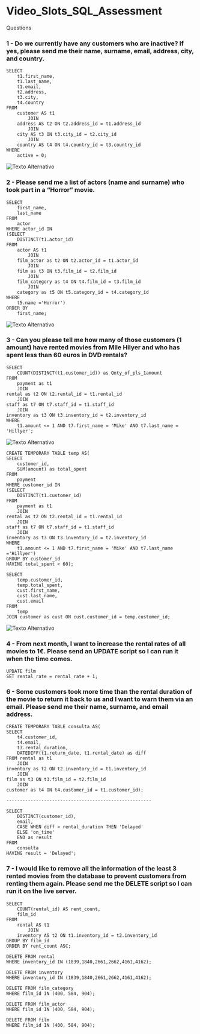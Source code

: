 # Video_Slots_SQL_Assessment

Questions

### 1 -	Do we currently have any customers who are inactive? If yes, please send me their name, surname, email, address, city, and country.
```
SELECT 
    t1.first_name,
    t1.last_name,
    t1.email,
    t2.address,
    t3.city,
    t4.country
FROM
    customer AS t1
        JOIN
    address AS t2 ON t2.address_id = t1.address_id
        JOIN
    city AS t3 ON t3.city_id = t2.city_id
        JOIN
    country AS t4 ON t4.country_id = t3.country_id
WHERE
    active = 0;
```
![Texto Alternativo](https://github.com/yurivlk/Video_Slots_SQL_Assessment/blob/main/Question%201.png?raw=true)

### 2 - Please send me a list of actors (name and surname) who took part in a “Horror” movie.
```
SELECT 
    first_name,
    last_name
FROM 
	actor
WHERE actor_id IN
(SELECT
	DISTINCT(t1.actor_id)
FROM 
	actor AS t1
		JOIN
	film_actor as t2 ON t2.actor_id = t1.actor_id
		JOIN
	film as t3 ON t3.film_id = t2.film_id
		JOIN
	film_category as t4 ON t4.film_id = t3.film_id
		JOIN
	category as t5 ON t5.category_id = t4.category_id
WHERE
	t5.name ='Horror')
ORDER BY
	first_name;
```
![Texto Alternativo](https://github.com/yurivlk/Video_Slots_SQL_Assessment/blob/main/images/Question%202.png?raw=true)

### 3 - Can you please tell me how many of those customers (1 amount) have rented movies from Mile Hilyer and who has spent less than 60 euros in DVD rentals?

```
SELECT
	COUNT(DISTINCT(t1.customer_id)) as Qnty_of_pls_1amount
FROM
	payment as t1
	JOIN 
rental as t2 ON t2.rental_id = t1.rental_id
	JOIN 
staff as t7 ON t7.staff_id = t1.staff_id
	JOIN
inventory as t3 ON t3.inventory_id = t2.inventory_id
WHERE 
	t1.amount <= 1 AND t7.first_name = 'Mike' AND t7.last_name = 'Hillyer';
```
![Texto Alternativo](https://github.com/yurivlk/Video_Slots_SQL_Assessment/blob/main/images/Question%203.png?raw=true)

```
CREATE TEMPORARY TABLE temp AS(
SELECT 
	customer_id,
    SUM(amount) as total_spent
FROM
	payment 
WHERE customer_id IN
(SELECT
	DISTINCT(t1.customer_id)
FROM
	payment as t1
	JOIN 
rental as t2 ON t2.rental_id = t1.rental_id
	JOIN 
staff as t7 ON t7.staff_id = t1.staff_id
	JOIN
inventory as t3 ON t3.inventory_id = t2.inventory_id
WHERE 
	t1.amount <= 1 AND t7.first_name = 'Mike' AND t7.last_name ='Hillyer')
GROUP BY customer_id
HAVING total_spent < 60);

SELECT 
	temp.customer_id,
    temp.total_spent,
    cust.first_name,
    cust.last_name,
    cust.email
FROM
	temp
JOIN customer as cust ON cust.customer_id = temp.customer_id;
```
![Texto Alternativo](https://github.com/yurivlk/Video_Slots_SQL_Assessment/blob/main/images/Question%203b.png?raw=true)

### 4 - From next month, I want to increase the rental rates of all movies to 1€. Please send an UPDATE script so I can run it when the time comes.
```
UPDATE film 
SET rental_rate = rental_rate + 1;
```

### 6 - Some customers took more time than the rental duration of the movie to return it back to us and I want to warn them via an email. Please send me their name, surname, and email address.

```
CREATE TEMPORARY TABLE consulta AS(
SELECT 
    t4.customer_id,
    t4.email,
    t3.rental_duration,
    DATEDIFF(t1.return_date, t1.rental_date) as diff 
FROM rental as t1
	JOIN 
inventory as t2 ON t2.inventory_id = t1.inventory_id
	JOIN 
film as t3 ON t3.film_id = t2.film_id
	JOIN 
customer as t4 ON t4.customer_id = t1.customer_id);

------------------------------------------------------

SELECT 
    DISTINCT(customer_id),
    email,
    CASE WHEN diff > rental_duration THEN 'Delayed'
    ELSE 'on_time'
	END as result
FROM 
	consulta
HAVING result = 'Delayed';
```

### 7 - I would like to remove all the information of the least 3 rented movies from the database to prevent customers from renting them again. Please send me the DELETE script so I can run it on the live server.
```
SELECT 
    COUNT(rental_id) AS rent_count, 
    film_id
FROM
    rental AS t1
        JOIN
    inventory AS t2 ON t1.inventory_id = t2.inventory_id
GROUP BY film_id
ORDER BY rent_count ASC;

DELETE FROM rental 
WHERE inventory_id IN (1839,1840,2661,2662,4161,4162);

DELETE FROM inventory 
WHERE inventory_id IN (1839,1840,2661,2662,4161,4162);

DELETE FROM film_category
WHERE film_id IN (400, 584, 904);

DELETE FROM film_actor
WHERE film_id IN (400, 584, 904);

DELETE FROM film
WHERE film_id IN (400, 584, 904);



